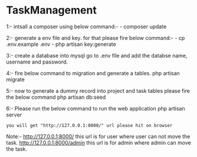 # TaskManagement

1:- intsall a composer using below command:-
    - composer update

2:- generate a env file and key. for that please fire below command:-
    - cp .env.example .env
    - php artisan key:generate

3:- create a database into mysql
    go to .env file and add the databse name, username and password.

4:- fire below command to migration and generate a tables.
    php artisan migrate

5:- now to generate a dummy record into project and task tables please fire the below command
    php artisan db:seed    

6:- Please run the below command to run the web application
    php artisan server

    you will get "http://127.0.0.1:8000/" url please hit on browser


Note:-
    http://127.0.0.1:8000/ this url is for user where user can not move the task.
    http://127.0.0.1:8000/admin this url is for admin where admin can move the task.